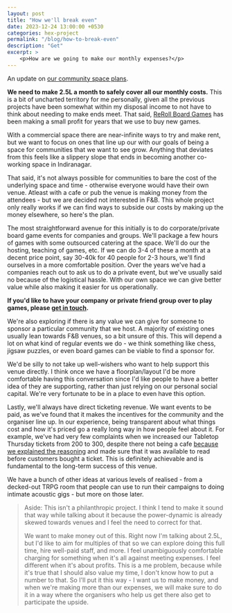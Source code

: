 ```yaml
---
layout: post
title: "How we'll break even"
date: 2023-12-24 13:00:00 +0530
categories: hex-project
permalink: "/blog/how-to-break-even"
description: "Get"
excerpt: >
    <p>How are we going to make our monthly expenses?</p>
---
```


An update on [our community space plans](/blog/hex-project).

**We need to make 2.5L a month to safely cover all our monthly costs.** This is a bit of uncharted territory for me personally, given all the previous projects have been somewhat within my disposal income to not have to think about needing to make ends meet. That said, [ReRoll Board Games](https://reroll.in) has been making a small profit for years that we use to buy new games.

With a commercial space there are near-infinite ways to try and make rent, but we want to focus on ones that line up our with our goals of being a space for communities that we want to see grow. Anything that deviates from this feels like a slippery slope that ends in becoming another co-working space in Indiranagar.

That said, it's not always possible for communities to bare the cost of the underlying space and time - otherwise everyone would have their own venue. Atleast with a cafe or pub the venue is making money from the attendees - but we are decided not interested in F&B. This whole project only really works if we can find ways to subside our costs by making up the money elsewhere, so here's the plan.

The most straightforward avenue for this initially is to do corporate/private board game events for companies and groups. We'll package a few hours of games with some outsourced catering at the space. We'll do our the hosting, teaching of games, etc. If we can do 3-4 of these a month at a decent price point, say 30-40k for 40 people for 2-3 hours, we'll find ourselves in a more comfortable position. Over the years we've had a companies reach out to ask us to do a private event, but we've usually said no because of the logistical hassle. With our own space we can give better value while also making it easier for us operationally.

**If you'd like to have your company or private friend group over to play games, please [get in touch](mailto:karthikb351@gmail.com).**

We're also exploring if there is any value we can give for someone to sponsor a particular community that we host. A majority of existing ones usually lean towards F&B venues, so a bit unsure of this. This will depend a lot on what kind of regular events we do - we think something like chess, jigsaw puzzles, or even board games can be viable to find a sponsor for.

We'd be silly to not take up well-wishers who want to help support this venue directly. I think once we have a floorplan/layout I'd be more comfortable having this conversation since I'd like people to have a better idea of they are supporting, rather than just relying on our personal social capital. We're very fortunate to be in a place to even have this option.

Lastly, we'll always have direct ticketing revenue. We want events to be paid, as we've found that it makes the incentives for the community and the organiser line up. In our experience, being transparent about what things cost and how it's priced go a really long way in how people feel about it. For example, we've had very few complaints when we increased our Tabletop Thursday tickets from 200 to 300, despite there not being a cafe [because we explained the reasoning](https://forum.reroll.in/t/tabletop-thursdays-are-changing-a-bit/1206#pricing-changes-2) and made sure that it was available to read before customers bought a ticket. This is definitely achievable and is fundamental to the long-term success of this venue.

We have a bunch of other ideas at various levels of realised - from a decked-out TRPG room that people can use to run their campaigns to doing intimate acoustic gigs - but more on those later.

> Aside:
> This isn't a philanthropic project. I think I tend to make it sound that way while talking about it because the power-dynamic is already skewed towards venues and I feel the need to correct for that.
>
> We want to make money out of this. Right now I'm talking about 2.5L, but I'd like to aim for multiples of that so we can explore doing this full time, hire well-paid staff, and more. I feel unambiguously comfortable charging for something when it's all against meeting expenses. I feel different when it's about profits. This is a me problem, because while it's true that I should also value my time, I don't know how to put a number to that. So I'll put it this way - I want us to make money, and when we're making more than our expenses, we will make sure to do it in a way where the organisers who help us get there also get to participate the upside.